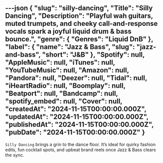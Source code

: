 ---json
{
  "slug": "silly-dancing",
  "Title": "Silly Dancing",
  "Description": "Playful wah guitars, muted trumpets, and cheeky call-and-response vocals spark a joyful liquid drum & bass bounce.",
  "genre": {
    "Genres": "Liquid DnB"
  },
  "label": {
    "name": "Jazz & Bass",
    "slug": "jazz-and-bass",
    "short": "J&B"
  },
  "Spotify": null,
  "AppleMusic": null,
  "iTunes": null,
  "YouTubeMusic": null,
  "Amazon": null,
  "Pandora": null,
  "Deezer": null,
  "Tidal": null,
  "iHeartRadio": null,
  "Boomplay": null,
  "Beatport": null,
  "Bandcamp": null,
  "spotify_embed": null,
  "Cover": null,
  "createdAt": "2024-11-15T00:00:00.000Z",
  "updatedAt": "2024-11-15T00:00:00.000Z",
  "publishedAt": "2024-11-15T00:00:00.000Z",
  "pubDate": "2024-11-15T00:00:00.000Z"
}
---

`Silly Dancing` brings a grin to the dance floor. It’s ideal for quirky fashion edits, fun cocktail spots, and upbeat brand reels once Jazz & Bass clears the sync.
